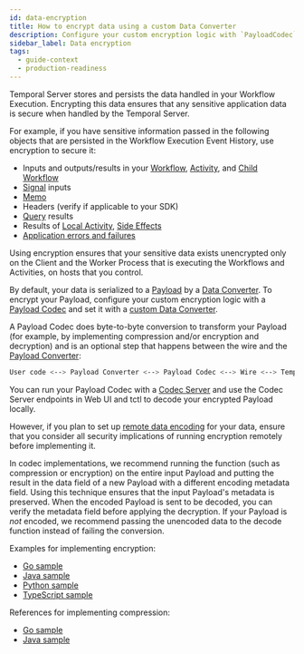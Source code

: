 ```yaml
---
id: data-encryption
title: How to encrypt data using a custom Data Converter
description: Configure your custom encryption logic with `PayloadCodec` and set it with a custom Data Converter.
sidebar_label: Data encryption
tags:
  - guide-context
  - production-readiness
---
```


Temporal Server stores and persists the data handled in your Workflow Execution.
Encrypting this data ensures that any sensitive application data is secure when handled by the Temporal Server.

For example, if you have sensitive information passed in the following objects that are persisted in the Workflow Execution Event History, use encryption to secure it:

- Inputs and outputs/results in your [Workflow](/concepts/what-is-a-workflow-execution), [Activity](/concepts/what-is-an-activity-execution), and [Child Workflow](/concepts/what-is-a-child-workflow-execution)
- [Signal](/concepts/what-is-a-signal) inputs
- [Memo](/concepts/what-is-a-memo)
- Headers (verify if applicable to your SDK)
- [Query](/concepts/what-is-a-query) results
- Results of [Local Activity](/concepts/what-is-a-local-activity), [Side Effects](/concepts/what-is-a-side-effect)
- [Application errors and failures](/kb/failures)

Using encryption ensures that your sensitive data exists unencrypted only on the Client and the Worker Process that is executing the Workflows and Activities, on hosts that you control.

By default, your data is serialized to a [Payload](/concepts/what-is-a-payload) by a [Data Converter](/concepts/what-is-a-data-converter).
To encrypt your Payload, configure your custom encryption logic with a [Payload Codec](/concepts/what-is-a-payload-codec) and set it with a [custom Data Converter](/concepts/what-is-a-custom-data-converter).

A Payload Codec does byte-to-byte conversion to transform your Payload (for example, by implementing compression and/or encryption and decryption) and is an optional step that happens between the wire and the [Payload Converter](/concepts/what-is-a-payload-converter):

```bash
User code <--> Payload Converter <--> Payload Codec <--> Wire <--> Temporal Server
```

You can run your Payload Codec with a [Codec Server](/concepts/what-is-a-codec-server) and use the Codec Server endpoints in Web UI and tctl to decode your encrypted Payload locally.

However, if you plan to set up [remote data encoding](/concepts/what-is-remote-data-encoding) for your data, ensure that you consider all security implications of running encryption remotely before implementing it.

In codec implementations, we recommend running the function (such as compression or encryption) on the entire input Payload and putting the result in the data field of a new Payload with a different encoding metadata field.
Using this technique ensures that the input Payload's metadata is preserved.
When the encoded Payload is sent to be decoded, you can verify the metadata field before applying the decryption.
If your Payload is _not_ encoded, we recommend passing the unencoded data to the decode function instead of failing the conversion.

Examples for implementing encryption:

- [Go sample](https://github.com/temporalio/samples-go/tree/main/encryption)
- [Java sample](https://github.com/temporalio/samples-java/tree/main/src/main/java/io/temporal/samples/encryptedpayloads)
- [Python sample](https://github.com/temporalio/samples-python/tree/main/encryption)
- [TypeScript sample](https://github.com/temporalio/samples-typescript/tree/main/encryption)

References for implementing compression:

- [Go sample](https://pkg.go.dev/go.temporal.io/sdk/converter#ZlibCodecOptions)
- [Java sample](https://www.javadoc.io/doc/io.temporal/temporal-sdk/latest/io/temporal/payload/codec/ZlibPayloadCodec.html)

